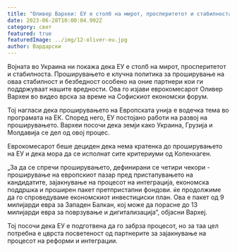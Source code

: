 ```yaml
---
title: "Оливер Вархеи: ЕУ е столб на мирот, просперитетот и стабилноста"
date: 2023-06-28T10:00:04.992Z
category: свет
featured: true
featuredImage: ../img/12-oliver-eu.jpg
author: Вардарски
---
```

Војната во Украина ни покажа дека ЕУ е столб на мирот, просперитетот и стабилноста. Проширувањето е клучна политика за проширување на оваа стабилност и безбедност особено на оние партнери кои ги поддржуваат нашите вредности. Ова го изјави еврокомесарот Оливер Вархеи во видео врска за време на Софискиот економски форум.

Тој нагласи дека проширувањето на Европската унија е водечка тема во програмата на ЕК. Според него, ЕУ постојано работи на развој на проширувањето. Вархеи посочи дека земји како Украина, Грузија и Молдавија се дел од овој процес.

Еврокомесарот беше дециден дека нема кратенка до проширувањето на ЕУ и дека мора да се исполнат сите критериуми од Копенхаген.

„За да се спречи проширувањето, дефинирани се четири чекори - проширување на европскиот пазар пред пристапувањето на кандидатите, зајакнување на процесот на интеграција, економска поддршка и проширен пакет претпристапни фондови. ќе продолжиме да го спроведуваме економскиот инвестициски план. Ова е пакет од 9 милијарди евра за Западен Балкан, кој може да порасне до 13 милијарди евра за поврзување и дигитализација“, објасни Вархеј.

Тој посочи дека ЕУ е подготвена да го забрза процесот, но за таа цел потребна е цврста посветеност од партнерите за зајакнување на процесот на реформи и интеграции.